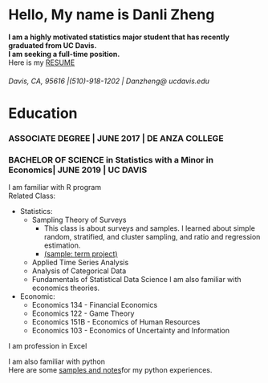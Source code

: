 # Hello, My name is Danli Zheng
**I am a highly motivated statistics major student that has recently graduated from UC Davis.  
I am seeking a full-time position.**  
Here is my [RESUME](https://github.com/dani721/portfolio/blob/master/Danli%20Zheng%20resume.pdf)
###### Davis, CA, 95616 |(510)-918-1202 | Danzheng@ ucdavis.edu

# Education
### ASSOCIATE DEGREE | JUNE 2017 | DE ANZA COLLEGE
### BACHELOR OF SCIENCE in Statistics with a Minor in Economics| JUNE 2019 | UC DAVIS
I am familiar with R program  
Related Class: 
- Statistics: 
  * Sampling Theory of Surveys 
    - This class is about surveys and samples. I learned about simple random, stratified, and cluster sampling, and ratio and regression estimation.
    - [(sample: term project)](https://github.com/dani721/portfolio/blob/master/144%20project.pdf)
  * Applied Time Series Analysis
  * Analysis of Categorical Data  
  * Fundamentals of Statistical Data Science
I am also familiar with economics theories.  
- Economic: 
  * Economics 134 - Financial Economics
  * Economics 122 - Game Theory
  * Economics 151B - Economics of Human Resources
  * Economics 103 - Economics of Uncertainty and Information

I am profession in Excel
  
I am also familiar with python  
Here are some [samples and notes](https://github.com/dani721/pythonnote)for my python experiences.
